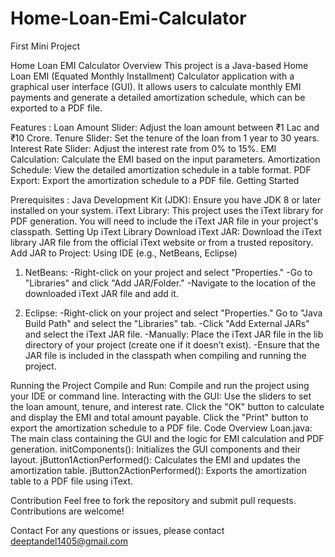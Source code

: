 # Home-Loan-Emi-Calculator
First Mini Project

Home Loan EMI Calculator Overview This project is a Java-based Home Loan EMI (Equated Monthly Installment) Calculator application with a graphical user interface (GUI). It allows users to calculate monthly EMI payments and generate a detailed amortization schedule, which can be exported to a PDF file.

Features : Loan Amount Slider: Adjust the loan amount between ₹1 Lac and ₹10 Crore. Tenure Slider: Set the tenure of the loan from 1 year to 30 years. Interest Rate Slider: Adjust the interest rate from 0% to 15%. EMI Calculation: Calculate the EMI based on the input parameters. Amortization Schedule: View the detailed amortization schedule in a table format. PDF Export: Export the amortization schedule to a PDF file. Getting Started

Prerequisites : Java Development Kit (JDK): Ensure you have JDK 8 or later installed on your system. iText Library: This project uses the iText library for PDF generation. You will need to include the iText JAR file in your project's classpath. Setting Up iText Library Download iText JAR: Download the iText library JAR file from the official iText website or from a trusted repository. Add JAR to Project: Using IDE (e.g., NetBeans, Eclipse)

1. NetBeans: -Right-click on your project and select "Properties." -Go to "Libraries" and click "Add JAR/Folder." -Navigate to the location of the downloaded iText JAR file and add it.

2. Eclipse: -Right-click on your project and select "Properties." Go to "Java Build Path" and select the "Libraries" tab. -Click "Add External JARs" and select the iText JAR file. -Manually: Place the iText JAR file in the lib directory of your project (create one if it doesn’t exist). -Ensure that the JAR file is included in the classpath when compiling and running the project.

Running the Project Compile and Run: Compile and run the project using your IDE or command line. Interacting with the GUI: Use the sliders to set the loan amount, tenure, and interest rate. Click the "OK" button to calculate and display the EMI and total amount payable. Click the "Print" button to export the amortization schedule to a PDF file. Code Overview Loan.java: The main class containing the GUI and the logic for EMI calculation and PDF generation. initComponents(): Initializes the GUI components and their layout. jButton1ActionPerformed(): Calculates the EMI and updates the amortization table. jButton2ActionPerformed(): Exports the amortization table to a PDF file using iText.

Contribution Feel free to fork the repository and submit pull requests. Contributions are welcome!

Contact For any questions or issues, please contact deeptandel1405@gmail.com
